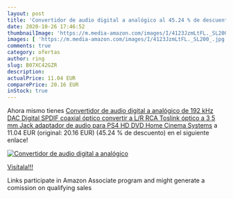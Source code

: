 ```yaml
---
layout: post
title: 'Convertidor de audio digital a analógico al 45.24 % de descuento'
date: 2020-10-26 17:46:52
thumbnailImage: 'https://m.media-amazon.com/images/I/4123JzmLtFL._SL200_.jpg'
images: [ 'https://m.media-amazon.com/images/I/4123JzmLtFL._SL200_.jpg' ]
comments: true
category: ofertas
author: ring
slug: B07XC42GZR
description:
actualPrice: 11.04 EUR
comparePrice: 20.16 EUR
inStock: true
---
```


Ahora mismo tienes [Convertidor de audio digital a analógico de 192 kHz  DAC Digital SPDIF coaxial óptico convertir a L/R RCA  Toslink óptico a 3 5 mm Jack adaptador de audio para PS4 HD DVD Home Cinema Systems](https://www.amazon.es/dp/B07XC42GZR/?tag=tolees-21) a 11.04 EUR (original: 20.16 EUR) (45.24 %  de descuento) en el siguiente enlace!

[![Convertidor de audio digital a analógico](https://m.media-amazon.com/images/I/4123JzmLtFL._SL200_.jpg)](https://www.amazon.es/dp/B07XC42GZR/?tag=tolees-21)

[Visítala!!!](https://www.amazon.es/dp/B07XC42GZR/?tag=tolees-21)

Links participate in Amazon Associate program and might generate a comission on qualifying sales
